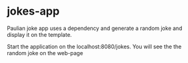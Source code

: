 # jokes-app
Paulian joke app uses a dependency and generate a random joke and display it on the template.

Start the application on the localhost:8080/jokes. You will see the the random joke on the web-page
